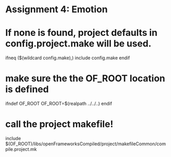 # Assignment 4: Emotion
# If none is found, project defaults in config.project.make will be used.
ifneq ($(wildcard config.make),)
	include config.make
endif

# make sure the the OF_ROOT location is defined
ifndef OF_ROOT
	OF_ROOT=$(realpath ../../..)
endif

# call the project makefile!
include $(OF_ROOT)/libs/openFrameworksCompiled/project/makefileCommon/compile.project.mk
